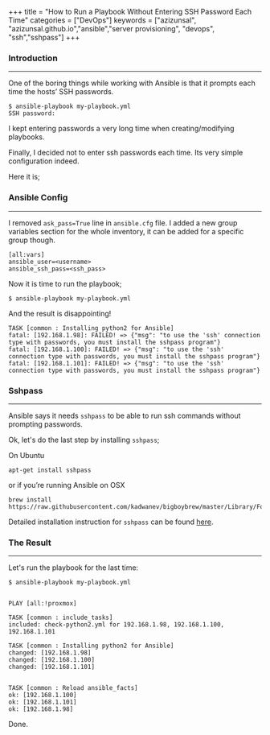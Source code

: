 +++
title = "How to Run a Playbook Without Entering SSH Password Each Time"
categories = ["DevOps"]
keywords = ["azizunsal", "azizunsal.github.io","ansible","server provisioning", "devops", "ssh","sshpass"]
+++
### Introduction
---
One of the boring things while working with Ansible is that it prompts each time the hosts’ SSH passwords. 

```
$ ansible-playbook my-playbook.yml
SSH password:
```

I kept entering passwords a very long time when creating/modifying playbooks.

Finally, I decided not to enter ssh passwords each time. Its very simple configuration indeed.

Here it is;
### Ansible Config
---
I removed `ask_pass=True` line in `ansible.cfg` file.
I added a new group variables section for the whole inventory, it can be added for a specific group though.
```
[all:vars]
ansible_user=<username>
ansible_ssh_pass=<ssh_pass>
```

Now it is time to run the playbook;
``` 
$ ansible-playbook my-playbook.yml
```

And the result is disappointing!

```
TASK [common : Installing python2 for Ansible]
fatal: [192.168.1.98]: FAILED! => {"msg": "to use the 'ssh' connection type with passwords, you must install the sshpass program"}
fatal: [192.168.1.100]: FAILED! => {"msg": "to use the 'ssh' connection type with passwords, you must install the sshpass program"}
fatal: [192.168.1.101]: FAILED! => {"msg": "to use the 'ssh' connection type with passwords, you must install the sshpass program"}
```

### Sshpass
---
Ansible says it needs `sshpass` to be able to run ssh commands without prompting passwords.

Ok, let's do the last step by installing `sshpass`;

On Ubuntu 
```
apt-get install sshpass
```
or if you’re running Ansible on OSX 
```
brew install https://raw.githubusercontent.com/kadwanev/bigboybrew/master/Library/Formula/sshpass.rb
```

Detailed installation instruction for `sshpass` can be found [here](https://gist.github.com/arunoda/7790979).

### The Result
---
Let's run the playbook for the last time:

```
$ ansible-playbook my-playbook.yml
```

```

PLAY [all:!proxmox] 

TASK [common : include_tasks]
included: check-python2.yml for 192.168.1.98, 192.168.1.100, 192.168.1.101

TASK [common : Installing python2 for Ansible]
changed: [192.168.1.98]
changed: [192.168.1.100]
changed: [192.168.1.101]


TASK [common : Reload ansible_facts]
ok: [192.168.1.100]
ok: [192.168.1.101]
ok: [192.168.1.98]
```

Done.